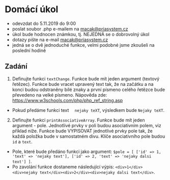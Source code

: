 # Domácí úkol
- odevzdat do 5.11.2019 do 9:00
- poslat soubor .php e-mailem na macak@priasystem.cz
- úkol bude hodnocen známkou, tj. NEJEDNÁ se o dobrovolný úkol
- dotazy pište na e-mail macak@priasystem.cz
- jedná se o dvě jednoduché funkce, velmi podobné jsme zkoušeli na poslední hodině

## Zadání
1. Definujte funkci `textChange`. Funkce bude mít jeden argument (textový řetězec). Funkce bude vracet upravený text tak, že na začátku a na konci budou odstraněny bílé znaky a první písmeno celého řetězce bude převedeno na velké písmeno. Nápověda zde: https://www.w3schools.com/php/php_ref_string.asp
- Pokud předáme funkci text `   nejaky teXT `, výsledkem bude `Nejaky teXT`.
2. Definujte funkci `printAssociativeArray`. Funkce bude mít jeden argument - pole. Jednotlivé prvky v poli budou asociativním polem, viz příklad níže. Funkce bude VYPISOVAT jednotlivé prvky pole tak, že každá položka bude v samostatném divu. Klíče asociativního pole budou `id` a `text`.
- Pole, které bude předáno funkci jako argument: `$pole = [ ['id' => 1, 'text' => 'nejaky text'], ['id' => 2, 'text' => 'nejaky dalsi text'] ]`.
- Po zavolání funkce dostaneme následující výpis: `<div>1</div><div>nejaky text</div><div>2</div><div>nejaky dalsi text</div>`.
